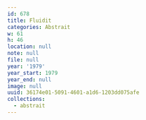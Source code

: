 ```yaml
---
id: 678
title: Fluidit
categories: Abstrait
w: 61
h: 46
location: null
note: null
file: null
year: '1979'
year_start: 1979
year_end: null
image: null
uuid: 36174e01-5091-4601-a1d6-1203dd075afe
collections:
  - abstrait
---
```


